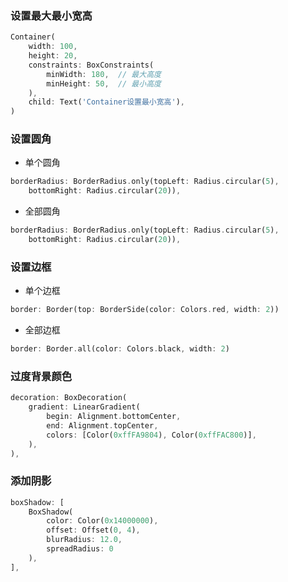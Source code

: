 ### 设置最大最小宽高
```dart
Container(
    width: 100,
    height: 20,
    constraints: BoxConstraints(
        minWidth: 180,  // 最大高度
        minHeight: 50,  // 最小高度
    ),
    child: Text('Container设置最小宽高'),
)
```

### 设置圆角
* 单个圆角
```dart
borderRadius: BorderRadius.only(topLeft: Radius.circular(5), 
    bottomRight: Radius.circular(20)),
```
* 全部圆角
```dart
borderRadius: BorderRadius.only(topLeft: Radius.circular(5), 
    bottomRight: Radius.circular(20)),
```

### 设置边框
 * 单个边框
 ```dart
border: Border(top: BorderSide(color: Colors.red, width: 2))
 ```
 * 全部边框
 ```dart
border: Border.all(color: Colors.black, width: 2)
 ```

### 过度背景颜色
```dart
decoration: BoxDecoration(
    gradient: LinearGradient(
        begin: Alignment.bottomCenter,
        end: Alignment.topCenter,
        colors: [Color(0xffFA9804), Color(0xffFAC800)],
    ),
),
```

### 添加阴影
```dart
boxShadow: [
    BoxShadow(
        color: Color(0x14000000),
        offset: Offset(0, 4),
        blurRadius: 12.0,
        spreadRadius: 0
    ),
],
```

